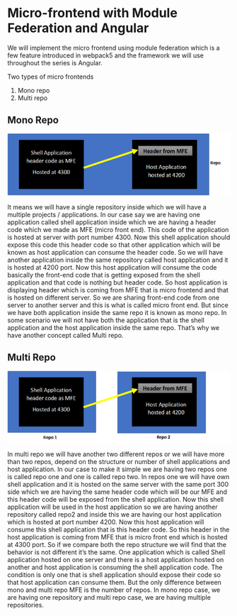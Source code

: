 # Micro-frontend with Module Federation and Angular

We will implement the micro frontend using module federation which is a few feature introduced in webpack5 and the framework we will use throughout the series is Angular.

Two types of micro frontends
1.	Mono repo
2.	Multi repo

## Mono Repo
![Mono Repo](./Mono_Repo.png)

It means we will have a single repository inside which we will have a multiple projects / applications. In our case say we are having one application called shell application inside which we are having a header code which we made as MFE (micro front end). This code of the application is hosted at server with port number 4300. Now this shell application should expose this code this header code so that other application which will be known as host application can consume the header code. 
So we will have another application inside the same repository called host application and it is hosted at 4200 port. Now this host application will consume the code basically the front-end code that is getting exposed from the shell application and that code is nothing but header code. So host application is displaying header which is coming from MFE that is micro frontend and that is hosted on different server. So we are sharing front-end code from one server to another server and this is what is called micro front end. But since we have both application inside the same repo it is known as mono repo.
In some scenario we will not have both the application that is the shell application and the host application inside the same repo. That’s why we have another concept called Multi repo.



## Multi Repo
![Multi Repo](./Multi_Repo.png)

In multi repo we will have another two different repos or we will have more than two repos, depend on the structure or number of shell applications and host application. 
In our case to make it simple we are having two repos one is called repo one and one is called repo two. In repos one we will have own shell application and it is hosted on the same server with the same port 300 side which we are having the same header code which will be our MFE and this header code will be exposed from the shell application. Now this shell application will be used in the host application so we are having another repository called repo2 and inside this we are having our host application which is hosted at port number 4200. Now this host application will consume this shell application that is this header code. So this header in the host application is coming from MFE that is micro front end which is hosted at 4300 port. So if we compare both the repo structure we will find that the behavior is not different it’s the same.
One application which is called Shell application hosted on one server and there is a host application hosted on another and host application is consuming the shell application code. The condition is only one that is shell application should expose their code so that host application can consume them. 
But the only difference between mono and multi repo MFE is the number of repos. In mono repo case, we are having one repository and multi repo case, we are having multiple repositories. 
